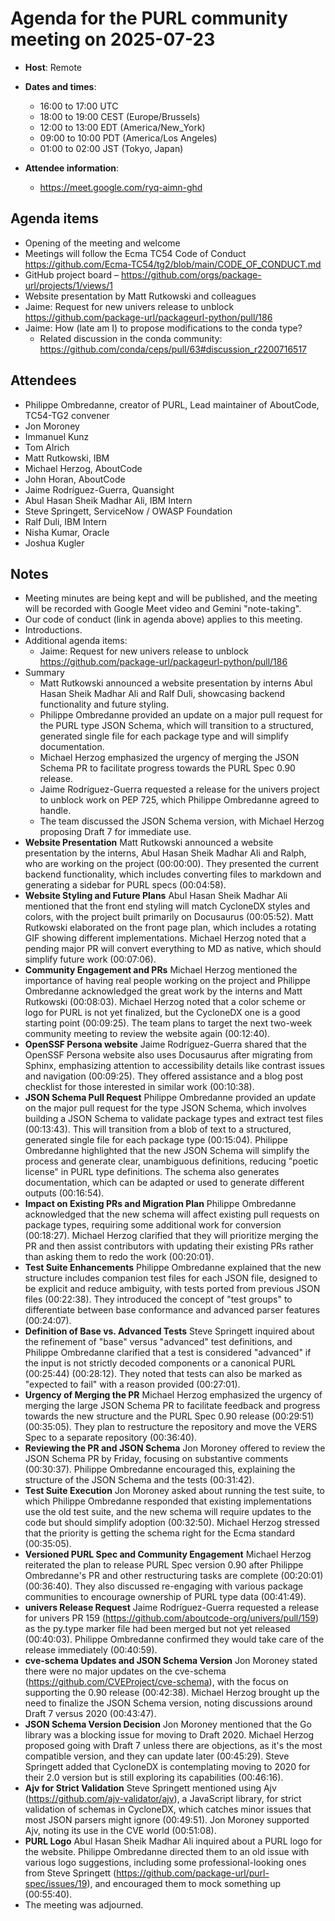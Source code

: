 # Agenda for the PURL community meeting on 2025-07-23

- **Host**: Remote
- **Dates and times**:
    - 16:00 to 17:00 UTC
    - 18:00 to 19:00 CEST (Europe/Brussels)
    - 12:00 to 13:00 EDT (America/New_York)
    - 09:00 to 10:00 PDT (America/Los Angeles)
    - 01:00 to 02:00 JST (Tokyo, Japan)

- **Attendee information**:
    - https://meet.google.com/ryq-aimn-ghd

## Agenda items
- Opening of the meeting and welcome
- Meetings will follow the Ecma TC54 Code of Conduct https://github.com/Ecma-TC54/tg2/blob/main/CODE_OF_CONDUCT.md
- GitHub project board – https://github.com/orgs/package-url/projects/1/views/1
- Website presentation by Matt Rutkowski and colleagues
- Jaime: Request for new univers release to unblock https://github.com/package-url/packageurl-python/pull/186
- Jaime: How (late am I) to propose modifications to the conda type?
    - Related discussion in the conda community: https://github.com/conda/ceps/pull/63#discussion_r2200716517

## Attendees
- Philippe Ombredanne, creator of PURL, Lead maintainer of AboutCode, TC54-TG2 convener
- Jon Moroney
- Immanuel Kunz
- Tom Alrich
- Matt Rutkowski, IBM
- Michael Herzog, AboutCode
- John Horan, AboutCode
- Jaime Rodríguez-Guerra, Quansight
- Abul Hasan Sheik Madhar Ali, IBM Intern
- Steve Springett, ServiceNow / OWASP Foundation
- Ralf Duli, IBM Intern
- Nisha Kumar, Oracle
- Joshua Kugler

## Notes
- Meeting minutes are being kept and will be published, and the meeting will be recorded with Google Meet video and Gemini "note-taking".
- Our code of conduct (link in agenda above) applies to this meeting.
- Introductions.
- Additional agenda items:
    - Jaime: Request for new univers release to unblock https://github.com/package-url/packageurl-python/pull/186
- Summary
    - Matt Rutkowski announced a website presentation by interns Abul Hasan Sheik Madhar Ali and Ralf Duli, showcasing backend functionality and future styling.
    - Philippe Ombredanne provided an update on a major pull request for the PURL type JSON Schema, which will transition to a structured, generated single file for each package type and will simplify documentation.
    - Michael Herzog emphasized the urgency of merging the JSON Schema PR to facilitate progress towards the PURL Spec 0.90 release.
    - Jaime Rodríguez-Guerra requested a release for the univers project to unblock work on PEP 725, which Philippe Ombredanne agreed to handle.
    - The team discussed the JSON Schema version, with Michael Herzog proposing Draft 7 for immediate use.
- **Website Presentation** Matt Rutkowski announced a website presentation by the interns, Abul Hasan Sheik Madhar Ali and Ralph, who are working on the project (00:00:00). They presented the current backend functionality, which includes converting files to markdown and generating a sidebar for PURL specs (00:04:58).
- **Website Styling and Future Plans** Abul Hasan Sheik Madhar Ali mentioned that the front end styling will match CycloneDX styles and colors, with the project built primarily on Docusaurus (00:05:52). Matt Rutkowski elaborated on the front page plan, which includes a rotating GIF showing different implementations. Michael Herzog noted that a pending major PR will convert everything to MD as native, which should simplify future work (00:07:06).
- **Community Engagement and PRs** Michael Herzog mentioned the importance of having real people working on the project and Philippe Ombredanne acknowledged the great work by the interns and Matt Rutkowski (00:08:03). Michael Herzog noted that a color scheme or logo for PURL is not yet finalized, but the CycloneDX one is a good starting point (00:09:25). The team plans to target the next two-week community meeting to review the website again (00:12:40).
- **OpenSSF Persona website** Jaime Rodríguez-Guerra shared that the OpenSSF Persona website also uses Docusaurus after migrating from Sphinx, emphasizing attention to accessibility details like contrast issues and navigation (00:09:25). They offered assistance and a blog post checklist for those interested in similar work (00:10:38).
- **JSON Schema Pull Request** Philippe Ombredanne provided an update on the major pull request for the type JSON Schema, which involves building a JSON Schema to validate package types and extract test files (00:13:43). This will transition from a blob of text to a structured, generated single file for each package type (00:15:04).  Philippe Ombredanne highlighted that the new JSON Schema will simplify the process and generate clear, unambiguous definitions, reducing "poetic license" in PURL type definitions. The schema also generates documentation, which can be adapted or used to generate different outputs (00:16:54).
- **Impact on Existing PRs and Migration Plan** Philippe Ombredanne acknowledged that the new schema will affect existing pull requests on package types, requiring some additional work for conversion (00:18:27). Michael Herzog clarified that they will prioritize merging the PR and then assist contributors with updating their existing PRs rather than asking them to redo the work (00:20:01).
- **Test Suite Enhancements** Philippe Ombredanne explained that the new structure includes companion test files for each JSON file, designed to be explicit and reduce ambiguity, with tests ported from previous JSON files (00:22:38). They introduced the concept of "test groups" to differentiate between base conformance and advanced parser features (00:24:07).
- **Definition of Base vs. Advanced Tests** Steve Springett inquired about the refinement of "base" versus "advanced" test definitions, and Philippe Ombredanne clarified that a test is considered "advanced" if the input is not strictly decoded components or a canonical PURL (00:25:44) (00:28:12). They noted that tests can also be marked as "expected to fail" with a reason provided (00:27:01).
- **Urgency of Merging the PR** Michael Herzog emphasized the urgency of merging the large JSON Schema PR to facilitate feedback and progress towards the new structure and the PURL Spec 0.90 release (00:29:51) (00:35:05). They plan to restructure the repository and move the VERS Spec to a separate repository (00:36:40).
- **Reviewing the PR and JSON Schema** Jon Moroney offered to review the JSON Schema PR by Friday, focusing on substantive comments (00:30:37). Philippe Ombredanne encouraged this, explaining the structure of the JSON Schema and the tests (00:31:42).
- **Test Suite Execution** Jon Moroney asked about running the test suite, to which Philippe Ombredanne responded that existing implementations use the old test suite, and the new schema will require updates to the code but should simplify adoption (00:32:50). Michael Herzog stressed that the priority is getting the schema right for the Ecma standard (00:35:05).
- **Versioned PURL Spec and Community Engagement** Michael Herzog reiterated the plan to release PURL Spec version 0.90 after Philippe Ombredanne's PR and other restructuring tasks are complete (00:20:01) (00:36:40). They also discussed re-engaging with various package communities to encourage ownership of PURL type data (00:41:49).
- **univers Release Request** Jaime Rodríguez-Guerra requested a release for univers PR 159 (https://github.com/aboutcode-org/univers/pull/159) as the py.type marker file had been merged but not yet released (00:40:03). Philippe Ombredanne confirmed they would take care of the release immediately (00:40:59).
- **cve-schema Updates and JSON Schema Version** Jon Moroney stated there were no major updates on the cve-schema (https://github.com/CVEProject/cve-schema), with the focus on supporting the 0.90 release (00:42:38). Michael Herzog brought up the need to finalize the JSON Schema version, noting discussions around Draft 7 versus 2020 (00:43:47).
- **JSON Schema Version Decision** Jon Moroney mentioned that the Go library was a blocking issue for moving to Draft 2020. Michael Herzog proposed going with Draft 7 unless there are objections, as it's the most compatible version, and they can update later (00:45:29). Steve Springett added that CycloneDX is contemplating moving to 2020 for their 2.0 version but is still exploring its capabilities (00:46:16).
- **Ajv for Strict Validation** Steve Springett mentioned using Ajv (https://github.com/ajv-validator/ajv), a JavaScript library, for strict validation of schemas in CycloneDX, which catches minor issues that most JSON parsers might ignore (00:49:51). Jon Moroney supported Ajv, noting its use in the CVE world (00:51:08).
- **PURL Logo** Abul Hasan Sheik Madhar Ali inquired about a PURL logo for the website. Philippe Ombredanne directed them to an old issue with various logo suggestions, including some professional-looking ones from Steve Springett (https://github.com/package-url/purl-spec/issues/19), and encouraged them to mock something up (00:55:40).
- The meeting was adjourned.
